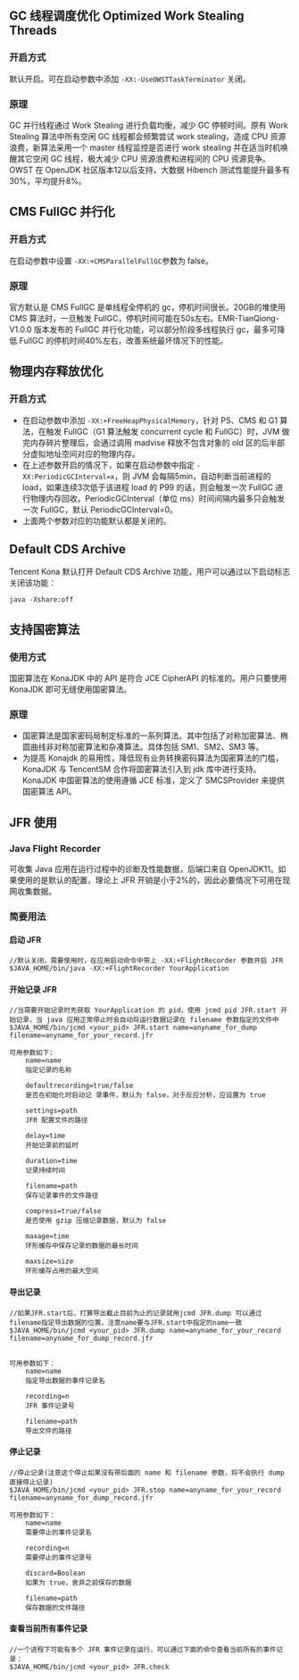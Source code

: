 ## GC 线程调度优化 Optimized Work Stealing Threads
### 开启方式
默认开启。可在启动参数中添加 `-XX:-UseOWSTTaskTerminator` 关闭。

### 原理
GC 并行线程通过 Work Stealing 进行负载均衡，减少 GC 停顿时间。原有 Work Stealing 算法中所有空闲 GC 线程都会频繁尝试 work stealing，造成 CPU 资源浪费，新算法采用一个 master 线程监控是否进行 work stealing 并在适当时机唤醒其它空闲 GC 线程，极大减少 CPU 资源浪费和进程间的 CPU 资源竞争。OWST 在 OpenJDK 社区版本12以后支持，大数据 Hibench 测试性能提升最多有30%，平均提升8%。

## CMS FullGC 并行化
### 开启方式
在启动参数中设置 `-XX:+CMSParallelFullGC`参数为 false。

### 原理
官方默认是 CMS FullGC 是单线程全停机的 gc，停机时间很长。20GB的堆使用 CMS 算法时，一旦触发 FullGC，停机时间可能在50s左右。EMR-TianQiong-V1.0.0 版本发布的 FullGC 并行化功能，可以部分阶段多线程执行 gc，最多可降低 FullGC 的停机时间40%左右，改善系统最坏情况下的性能。

## 物理内存释放优化
### 开启方式
- 在启动参数中添加 `-XX:+FreeHeapPhysicalMemory`，针对 PS、CMS 和 G1 算法，在触发 FullGC（G1 算法触发 concurrent cycle 和 FullGC）时，JVM 做完内存碎片整理后，会通过调用 madvise 释放不包含对象的 old 区的后半部分虚拟地址空间对应的物理内存。
- 在上述参数开启的情况下，如果在启动参数中指定 `-XX:PeriodicGCInterval=x`，则 JVM 会每隔5min，自动判断当前进程的 load，如果连续3次低于该进程 load 的 P99 的话，则会触发一次 FullGC 进行物理内存回收，PeriodicGCInterval（单位 ms）时间间隔内最多只会触发一次 FullGC，默认 PeriodicGCInterval=0。
- 上面两个参数对应的功能默认都是关闭的。

## Default CDS Archive
Tencent Kona 默认打开 Default CDS Archive 功能，用户可以通过以下启动标志关闭该功能：
```
java -Xshare:off
```

## 支持国密算法
### 使用方式
国密算法在 KonaJDK 中的 API 是符合 JCE CipherAPI 的标准的。用户只要使用 KonaJDK 即可无缝使用国密算法。

### 原理
- 国密算法是国家密码局制定标准的一系列算法。其中包括了对称加密算法、椭圆曲线非对称加密算法和杂凑算法。具体包括 SM1、SM2、SM3 等。
- 为提高 Konajdk 的易用性，降低现有业务转换密码算法为国密算法的门槛，KonaJDK 与 TencentSM 合作将国密算法引入到 jdk 库中进行支持。KonaJDK 中国密算法的使用遵循 JCE 标准，定义了 SMCSProvider 来提供国密算法 API。

## JFR 使用
### Java Flight Recorder
可收集 Java 应用在运行过程中的诊断及性能数据，后端口来自 OpenJDK11。如果使用的是默认的配置，理论上 JFR 开销是小于2%的，因此必要情况下可用在现网收集数据。

### 简要用法
#### 启动 JFR
```
//默认关闭，需要使用时，在应用启动命令中带上 -XX:+FlightRecorder 参数开启 JFR
$JAVA_HOME/bin/java -XX:+FlightRecorder YourApplication
```
#### 开始记录 JFR
```
//当需要开始记录时先获取 YourApplication 的 pid，使用 jcmd pid JFR.start 开始记录，当 java 应用正常停止时会自动将运行数据记录在 filename 参数指定的文件中
$JAVA_HOME/bin/jcmd <your_pid> JFR.start name=anyname_for_dump filename=anyname_for_your_record.jfr
 
可用参数如下:
    name=name
    指定记录的名称
    
    defaultrecording=true/false
    是否在初始化时启动记 录事件，默认为 false，对于反应分析，应设置为 true
    
    settings=path
    JFR 配置文件的路径
    
    delay=time
    开始记录前的延时
    
    duration=time
    记录持续时间
    
    filename=path
    保存记录事件的文件路径
    
    compress=true/false
    是否使用 gzip 压缩记录数据，默认为 false
    
    maxage=time
    环形缓存中保存记录的数据的最长时间
     
    maxsize=size
    环形缓存占用的最大空间
```

#### 导出记录

```
//如果JFR.start后，打算导出截止目前为止的记录就用jcmd JFR.dump 可以通过filename指定导出数据的位置，注意name要与JFR.start中指定的name一致
$JAVA_HOME/bin/jcmd <your_pid> JFR.dump name=anyname_for_your_record filename=anyname_for_dump_record.jfr
 
 
可用参数如下：
    name=name
    指定导出数据的事件记录名
    
    recording=n
    JFR 事件记录号
    
    filename=path
    导出文件的路径
```

#### 停止记录

```
//停止记录(注意这个停止如果没有带后面的 name 和 filename 参数，将不会执行 dump 直接停止记录)
$JAVA_HOME/bin/jcmd <your_pid> JFR.stop name=anyname_for_your_record filename=anyname_for_dump_record.jfr
 
可用参数如下：
    name=name
    需要停止的事件记录名
    
    recording=n
    需要停止的事件记录号
    
    discard=Boolean
    如果为 true，舍弃之前保存的数据
    
    filename=path
    保存数据的文件路径
```

#### 查看当前所有事件记录

```
//一个进程下可能有多个 JFR 事件记录在运行，可以通过下面的命令查看当前所有的事件记录：
$JAVA_HOME/bin/jcmd <your_pid> JFR.check 
```

 
